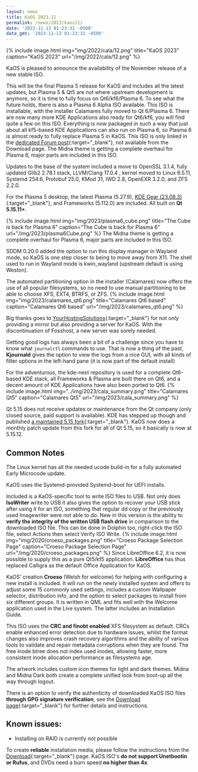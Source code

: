 ```yaml
---
layout: news
title: KaOS 2023.11
permalink: /news/2023/kaos11/
date: '2023-11-13 01:23:31 -0500'
date_gmt: '2023-11-13 01:23:31 -0500'
---
```


{% include image.html
            img="img/2022/cala/12.png"
            title="KaOS 2023"
            caption="KaOS 2023"
            url="/img/2022/cala/12.png" %}
            

KaOS is pleased to announce the availability of the November release of a new stable ISO.

This will be the final Plasma 5 release for KaOS and includes all the latest updates, but Plasma 5 & Qt5 are not where upstream development is anymore, so it is time to fully focus on Qt6/kf6/Plasma 6.  To see what the future holds, there is also a Plasma 6 Alpha ISO available. This ISO is installable, with the installer Calamares fully moved to Qt 6/Plasma 6.  There are now many more KDE Applications also ready for Qt6/kf6, you will find quite a few on this ISO. Everything is now packaged in such a way that just about all kf5-based KDE Applications can also run on Plasma 6, so Plasma 6 is almost ready to fully replace Plasma 5 in KaOS. This ISO is only linked in the [dedicated Forum post](https://forum.kaosx.us/d/3072-plasma-6-test-iso){:target="_blank"}, not available from the Download page. The Midna theme is getting a complete overhaul for Plasma 6, major parts are included in this ISO.

Updates to the base of the system included a move to OpenSSL 3.1.4, fully updated Glib2 2.78.1 stack, LLVM/Clang 17.0.4 , kernel moved to Linux 6.5.11, Systemd 254.6, Protobuf 25.0, KMod 31, IWD 2.8, OpenEXR 3.2.0, and ZFS 2.2.0.

For the Plasma 5 desktop, the latest Plasma (5.27.9), [KDE Gear (23.08.3)](https://kde.org/announcements/gear/23.08.0/){:target="_blank"}, and Frameworks (5.112.0) are included. All built on **Qt 5.15.11+**.

{% include image.html
            img="img/2023/plasma6_cube.png"
            title="The Cube is back for Plasma 6"
            caption="The Cube is back for Plasma 6"
            url="/img/2023/plasma6Cube.png" %}
The Midna theme is getting a complete overhaul for Plasma 6, major parts are included in this ISO.

SDDM 0.20.0 added the option to run this display manager in Wayland mode, so KaOS is one step closer to being to move away from X11. The shell used to run in Wayland mode is kwin_wayland (upstream default is using Weston).

The automated partitioning option in the installer (Calamares) now offers the use of all popular filesystems, so no need to use manual partitioning to be able to choose XFS, EXT4, BTRFS, or ZFS.
{% include image.html
            img="img/2023/calamares_qt6.png"
            title="Calamares Qt6 based"
            caption="Calamares Qt6 based"
            url="/img/2023/calamares_qt6.png" %}

Big thanks goes to [YourHostingSolutions](https://yourhostingsolutions.com/){:target="_blank"} for not only providing a mirror but also providing a server for KaOS. With the discontinuation of Fosshost, a new server was sorely needed.

Getting good logs has always been a bit of a challenge since you have to know what `journalctl` commands to use. That is now a thing of the past, **Kjournald** gives the option to view the logs from a nice GUI, with all kinds of filter options in the left-hand pane (it is now part of the default install)

For the adventurous, the kde-next repository is used for a complete Qt6-based KDE stack, all Frameworks & Plasma are built there on Qt6, and a decent amount of KDE Applications have also been ported to Qt6.
{% include image.html
            img="../img/2023/cala_summary.png"
            title="Calamares Qt5"
            caption="Calamares Qt5"
            url="/img/2023/cala_summary.png" %}

Qt 5.15 does not receive updates or maintenance from the Qt company (only closed source, paid support is available). KDE has stepped up though and published [a maintained 5.15 fork](https://dot.kde.org/2021/04/06/announcing-kdes-qt-5-patch-collection){:target="_blank"}. KaOS now does a monthly patch update from this fork for all of Qt 5.15, so it basically is now at 5.15.12.

## Common Notes
The Linux kernel has all the needed ucode build-in for a fully automated Early Microcode update. 

KaOS uses the Systemd-provided Systemd-boot for UEFI installs.

Included is a KaOS-specific tool to write ISO files to USB. Not only does **IsoWriter** write to USB it also gives the option to recover your USB stick after using it for an ISO, something that regular dd copy or the previously used Imagewriter were not able to do.  New in this version is the ability to **verify the integrity of the written USB flash drive** in comparison to the downloaded ISO file.  This can be done in Dolphin too, right-click the ISO file, select Actions then select Verify ISO Write.
{% include image.html
            img="img/2020/croeso_packages.png"
            title="Croeso Package Selection Page"
            caption="Croeso Package Selection Page"
            url="/img/2020/croeso_packages.png" %}
Since LibreOffice 6.2, it is now possible to supply this as a pure Qt5/kf5 application. **LibreOffice** has thus replaced Calligra as the default Office Application for KaOS.

KaOS' creation **Croeso** (Welsh for welcome) for helping with configuring a new install is included. It will run on the newly installed system and offers to adjust some 15 commonly used settings, includes a custom Wallpaper selector, distribution info, and the option to select packages to install from six different groups.  It is written in QML and fits well with the Welcome application used in the Live system.  The latter includes an Installation Guide.

This ISO uses the **CRC and finobt enabled** XFS filesystem as default. CRCs enable enhanced error detection due to hardware issues, whilst the format changes also improves crash recovery algorithms and the ability of various tools to validate and repair metadata corruptions when they are found. The free inode btree does not index used inodes, allowing faster, more consistent inode allocation performance as filesystems age.

The artwork includes custom icon themes for light and dark themes. Midna and Midna Dark both create a complete unified look from boot-up all the way through logout.

There is an option to verify the authenticity of downloaded KaOS ISO files **through GPG signature verification**, see the [Download page](https://kaosx.us/pages/download/#authenticity-check){:target="_blank"} for further details and instructions.

## Known issues:
* Installing on RAID is currently not possible

To create **reliable** installation media, please follow the instructions from the [Download](http://kaosx.us/download/){:target="_blank"} page. KaOS ISO's **do not support Unetbootin or Rufus**, and DVDs need a burn speed **no higher than 4x**.
